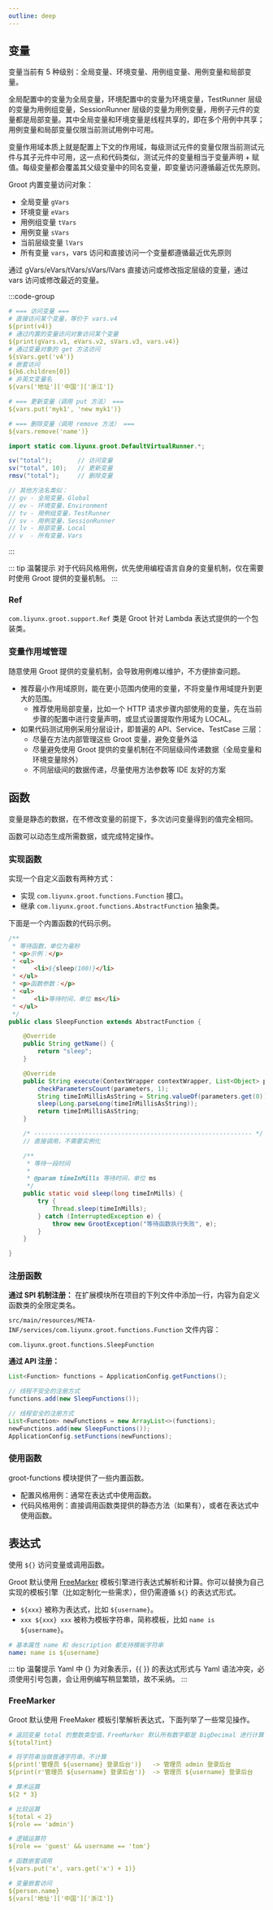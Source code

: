 ```yaml
---
outline: deep
---
```


## 变量

变量当前有 5 种级别：全局变量、环境变量、用例组变量、用例变量和局部变量。

全局配置中的变量为全局变量，环境配置中的变量为环境变量，TestRunner 层级的变量为用例组变量，SessionRunner 层级的变量为用例变量，用例子元件的变量都是局部变量。其中全局变量和环境变量是线程共享的，即在多个用例中共享；用例变量和局部变量仅限当前测试用例中可用。

变量作用域本质上就是配置上下文的作用域，每级测试元件的变量仅限当前测试元件与其子元件中可用，这一点和代码类似，测试元件的变量相当于变量声明 + 赋值。每级变量都会覆盖其父级变量中的同名变量，即变量访问遵循最近优先原则。

Groot 内置变量访问对象：

- 全局变量 `gVars`
- 环境变量 `eVars`
- 用例组变量 `tVars`
- 用例变量 `sVars`
- 当前层级变量 `lVars`
- 所有变量 `vars`，vars 访问和直接访问一个变量都遵循最近优先原则

通过 gVars/eVars/tVars/sVars/lVars 直接访问或修改指定层级的变量，通过 vars 访问或修改最近的变量。

:::code-group 

```yaml [配置风格用例]
# === 访问变量 ===
# 直接访问某个变量，等价于 vars.v4
${print(v4)}
# 通过内置的变量访问对象访问某个变量
${print(gVars.v1, eVars.v2, sVars.v3, vars.v4)}
# 通过变量对象的 get 方法访问
${sVars.get('v4')}
# 嵌套访问
${k6.children[0]}
# 非英文变量名
${vars['地址']['中国']['浙江']}

# === 更新变量（调用 put 方法） ===
${vars.put('myk1', 'new myk1')}

# === 删除变量（调用 remove 方法） ===
${vars.remove('name')}
```

```java [代码风格用例]
import static com.liyunx.groot.DefaultVirtualRunner.*;

sv("total");       // 访问变量
sv("total", 10);   // 更新变量
rmsv("total");     // 删除变量

// 其他方法名类似：
// gv - 全局变量，Global
// ev - 环境变量，Environment
// tv - 用例组变量，TestRunner
// sv - 用例变量，SessionRunner
// lv - 局部变量，Local
// v  - 所有变量，Vars
```

:::

::: tip 温馨提示
对于代码风格用例，优先使用编程语言自身的变量机制，仅在需要时使用 Groot 提供的变量机制。
:::

### Ref

`com.liyunx.groot.support.Ref` 类是 Groot 针对 Lambda 表达式提供的一个包装类。

### 变量作用域管理

随意使用 Groot 提供的变量机制，会导致用例难以维护，不方便排查问题。

- 推荐最小作用域原则，能在更小范围内使用的变量，不将变量作用域提升到更大的范围。
    - 推荐使用局部变量，比如一个 HTTP 请求步骤内部使用的变量，先在当前步骤的配置中进行变量声明，或显式设置提取作用域为 LOCAL。
- 如果代码测试用例采用分层设计，即普遍的 API、Service、TestCase 三层：
    - 尽量在方法内部管理这些 Groot 变量，避免变量外溢
    - 尽量避免使用 Groot 提供的变量机制在不同层级间传递数据（全局变量和环境变量除外）
    - 不同层级间的数据传递，尽量使用方法参数等 IDE 友好的方案


## 函数

变量是静态的数据，在不修改变量的前提下，多次访问变量得到的值完全相同。

函数可以动态生成所需数据，或完成特定操作。

### 实现函数

实现一个自定义函数有两种方式：

- 实现 `com.liyunx.groot.functions.Function` 接口。
- 继承 `com.liyunx.groot.functions.AbstractFunction` 抽象类。

下面是一个内置函数的代码示例。

```java
/**
 * 等待函数，单位为毫秒
 * <p>示例：</p>
 * <ul>
 *     <li>${sleep(100)}</li>
 * </ul>
 * <p>函数参数：</p>
 * <ul>
 *     <li>等待时间，单位 ms</li>
 * </ul>
 */
public class SleepFunction extends AbstractFunction {

    @Override
    public String getName() {
        return "sleep";
    }

    @Override
    public String execute(ContextWrapper contextWrapper, List<Object> parameters) {
        checkParametersCount(parameters, 1);
        String timeInMillisAsString = String.valueOf(parameters.get(0));
        sleep(Long.parseLong(timeInMillisAsString));
        return timeInMillisAsString;
    }

    /* ------------------------------------------------------------ */
    // 直接调用，不需要实例化

    /**
     * 等待一段时间
     *
     * @param timeInMills 等待时间，单位 ms
     */
    public static void sleep(long timeInMills) {
        try {
            Thread.sleep(timeInMills);
        } catch (InterruptedException e) {
            throw new GrootException("等待函数执行失败", e);
        }
    }

}
```

### 注册函数

**通过 SPI 机制注册：** 在扩展模块所在项目的下列文件中添加一行，内容为自定义函数类的全限定类名。

`src/main/resources/META-INF/services/com.liyunx.groot.functions.Function` 文件内容：

```
com.liyunx.groot.functions.SleepFunction
```

**通过 API 注册：**

```java
List<Function> functions = ApplicationConfig.getFunctions();

// 线程不安全的注册方式
functions.add(new SleepFunctions());

// 线程安全的注册方式
List<Function> newFunctions = new ArrayList<>(functions);
newFunctions.add(new SleepFunctions());
ApplicationConfig.setFunctions(newFunctions);
```

### 使用函数

groot-functions 模块提供了一些内置函数。

- 配置风格用例：通常在表达式中使用函数。
- 代码风格用例：直接调用函数类提供的静态方法（如果有），或者在表达式中使用函数。


## 表达式

使用 `${}` 访问变量或调用函数。

Groot 默认使用 [FreeMarker](https://freemarker.apache.org/index.html) 模板引擎进行表达式解析和计算。你可以替换为自己实现的模板引擎（比如定制化一些需求），但仍需遵循 `${}` 的表达式形式。

- `${xxx}` 被称为表达式，比如 `${username}`。
- `xxx ${xxx} xxx` 被称为模板字符串，简称模板，比如 `name is ${username}`。

```yaml
# 基本属性 name 和 description 都支持模板字符串
name: name is ${username}
```

::: tip 温馨提示
Yaml 中 {} 为对象表示，<span v-pre>{{ }}</span> 的表达式形式与 Yaml 语法冲突，必须使用引号包裹，会让用例编写稍显繁琐，故不采纳。
:::

### FreeMarker

Groot 默认使用 FreeMaker 模板引擎解析表达式，下面列举了一些常见操作。

```yml
# 返回变量 total 的整数类型值，FreeMarker 默认所有数字都是 BigDecimal 进行计算
${total?int}

# 将字符串当做普通字符串，不计算
${print('管理员 ${username} 登录后台')}   -> 管理员 admin 登录后台
${print(r'管理员 ${username} 登录后台')}  -> 管理员 ${username} 登录后台

# 算术运算
${2 * 3}

# 比较运算
${total < 2}
${role == 'admin'}

# 逻辑运算符
${role == 'guest' && username == 'tom'}

# 函数嵌套调用
${vars.put('x', vars.get('x') + 1)}

# 变量嵌套访问
${person.name}
${vars['地址']['中国']['浙江']}
```



